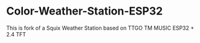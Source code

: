 # Color-Weather-Station-ESP32
This is fork of a Squix Weather Station based on TTGO TM MUSIC ESP32 + 2.4 TFT
